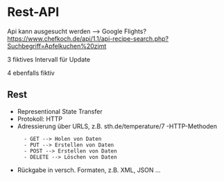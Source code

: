 # Rest-API
Api kann ausgesucht werden --> Google Flights? 
https://www.chefkoch.de/api/1.1/api-recipe-search.php?Suchbegriff=Apfelkuchen%20zimt

3 fiktives Intervall für Update

4 ebenfalls fiktiv

## Rest 
- Representional State Transfer 
- Protokoll: HTTP 
- Adressierung über URLS, z.B. sth.de/temperature/7 
-HTTP-Methoden
  ```
    - GET --> Holen von Daten 
    - PUT --> Erstellen von Daten
    - POST --> Erstellen von Daten
    - DELETE --> Löschen von Daten 
    ```
- Rückgabe in versch. Formaten, z.B. XML, JSON ...
